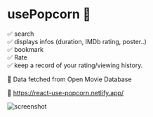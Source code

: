 # usePopcorn 🍿

✅ search <br/>
✅ displays infos (duration, IMDb rating, poster..) <br/>
✅ bookmark <br/>
✅ Rate <br/>
✅ keep a record of your rating/viewing history. <br/>

🚀 Data fetched from Open Movie Database

🔴 https://react-use-popcorn.netlify.app/

![screenshot](https://i.imgur.com/qYFDHHX.png)
